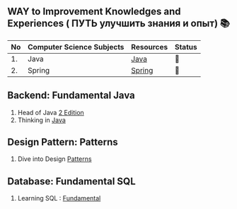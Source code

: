 
## WAY to Improvement Knowledges and Experiences ( ПУТЬ улучшить знания и опыт) 📚
 
|No|Computer Science Subjects|Resources|Status|
|--|-------------------------|---------|------|
|1.|Java|[Java](https://github.com/Urunov/Interview-Preparation-WAY/tree/master/Books/JavaCore)|:book:|
|2.|Spring|[Spring]()|:book:|


## Backend: Fundamental Java
1. Head of Java [2 Edition](https://github.com/Urunov/Interview-Preparation-WAY/tree/master/Books/JavaCore)
2. Thinking in [Java](https://people.inf.elte.hu/delsaai/java/6Eckel%20-%20Thinking%20in%20Java%20(4th%202006)%20p1079.pdf) 


## Design Pattern: Patterns

1. Dive into Design [Patterns](https://github.com/Urunov/Interview-Preparation-WAY/tree/master/design-patterns/Resource%20Books)



## Database: Fundamental SQL
1. Learning SQL : [Fundamental](https://github.com/Urunov/Interview-Preparation-WAY/tree/master/Books/Database)
